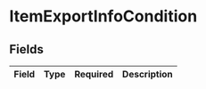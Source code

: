 # ItemExportInfoCondition


## Fields

| Field       | Type        | Required    | Description |
| ----------- | ----------- | ----------- | ----------- |